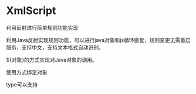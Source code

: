 # XmlScript
利用反射进行简单规则功能实现

利用Java反射实现规则功能，可以进行java对象和js循环嵌套，规则变更无需重启服务，支持中文，支持文本格式自动识别。

${对象}的方式实现对Java对象的调用。

使用<bean id="打印" type = "method" value="${System.out.println}"/>方式绑定对象

type可以支持
